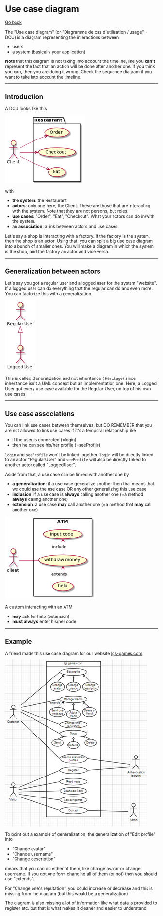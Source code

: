 # Use case diagram

[Go back](../index.md)

<p>
The "Use case diagram" 
<span class="tms">
(or "Diagramme de cas d'utilisation / usage" = DCU)
</span>
is a diagram representing the interactions between
</p>

* users
* a system (basically your application)

**Note** that this diagram is not taking into
account the timeline, like you **can't** represent
the fact that an action will be done after another one.
If you think you can, then you are doing it wrong. Check
the sequence diagram if you want to take into account
the timeline.

<hr class="sr">

## Introduction

A DCU looks like this

![DCU example](images/LOyn2iCm34LdznGYUuQcUmcOpeL23o1irJ5nxIBBK-ZTgq02pI3ulFVv86F6AiZItkbaJAANW1JW62O17vcSn9BLe9F2O5EaB80LWh8FkXa3mODqeZ6gMHIRLibX9UZkx8cxjVwqvuEn4xcvDDdaS90ttFb5-LSlGDzVjv4z3tzvxOsKlNxn0m00.png)

with

* **the system**: the Restaurant
* **actors**: only one here, the Client.
  These are those that are interacting with the system.
  Note that they are not persons, but roles.
* **use cases**: "Order", "Eat", "Checkout". 
  What your actors can do in/with the system.
* an **association**: a link between actors and use cases.

Let's say a shop is interacting with a factory. 
If the factory is the system, then the shop is an actor.
Using that, you can split a big use case diagram into a bunch
of smaller ones. You will make a diagram in which
the system is the shop, and the factory an actor
and vice versa.

<hr class="sr">

## Generalization between actors

Let's say you got a regular user and a logged user
for the system "website". If a logged user can
do everything that the regular can do and even more. You
can factorize this with a generalization.

![Generalization example](images/u-HqA2v9B2efpStXukIqyibFJqzDKGWjJYsoKaWiLd1CoStC0qa4fQQNvYGMGMLiQdHruN8EgNafGEq0.png)

This is called Generalization and not inheritance (
``Héritage``) since inheritance isn't
a UML concept but an implementation one.
Here, a Logged User got every use case available
for the Regular User, on top of his own use cases.

<hr class="sr">

## Use case associations

You can link use cases between themselves, but DO REMEMBER
that you are not allowed to link use cases
if it's a temporal relationship like

* if the user is connected (=login)
* then he can see his/her profile (=seeProfile)

``login`` and ``seeProfile`` won't be linked together.
``login`` will be directly linked to an actor "RegularUser"
and ``seeProfile`` will also be directly linked to another
actor called "LoggedUser".

Aside from that, a use case can be linked with another
one by

* **a generalization**: if a use case generalize another
  then that means that we could use the use case
  OR any other generalizing this use case.
* **inclusion**: if a use case is **always**
  calling another one (=a method **always** calling another one)
* **extension**: a use case **may** call another one
  (=a method that **may** call another one)

![ATM example](images/NOyn3eCm34Ndz1H_X84UWA6Y1-ZKNi1AN8W82Gf655MzUqsHEZ1OilzxbcLZcaaeopo4ap61dm99oBxj.png)

A custom interacting with an ATM

* **may** ask for help (extension)
* **must always** enter his/her code

<hr class="sr">

## Example

A friend made this use case diagram for our website
[lgs-games.com](https://lgs-games.com/).

![example](images/unknown.png)

To point out a example of generalization, the
generalization of "Edit profile" into

* "Change avatar"
* "Change username"
* "Change description"

means that you can do either of them, like change avatar
or change username. If you got one form changing all
of them (or not) then you should use "extends".

For "Change
one's reputation", you could increase or decrease and
this is missing from the diagram (but this would
be a generalization)

The diagram is also missing a lot of information
like what data is provided to register etc.
but that is what makes it cleaner and easier to understand.